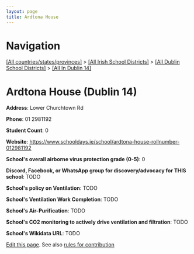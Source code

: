 ```yaml
---
layout: page
title: Ardtona House
---
```

# Navigation

[[All countries/states/provinces]](../../../..) > [[All Irish School Districts]](../../..) > [[All Dublin School Districts]](../..) > [[All In Dublin 14]](..)

# Ardtona House (Dublin 14)

**Address**: Lower Churchtown Rd

**Phone**: 01 2981192

**Student Count**: 0

**Website**: <https://www.schooldays.ie/school/ardtona-house-rollnumber-012981192>

**School's overall airborne virus protection grade (0-5)**: 0

**Discord, Facebook, or WhatsApp group for discovery/advocacy for THIS school**: TODO

**School's policy on Ventilation**: TODO

**School's Ventilation Work Completion**: TODO

**School's Air-Purification**: TODO

**School's CO2 monitoring to actively drive ventilation and filtration**: TODO

**School's Wikidata URL**: TODO


[Edit this page](https://github.com/ventilate-schools/Ireland/edit/main/./Dublin_14/Ardtona_House.md). See also [rules for contribution](../../../contribution-rules/)